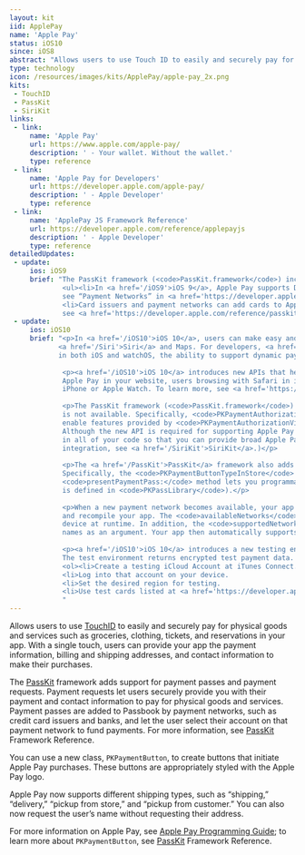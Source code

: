 ```yaml
---
layout: kit
iid: ApplePay
name: 'Apple Pay'
status: iOS10
since: iOS8
abstract: "Allows users to use Touch ID to easily and securely pay for physical goods and services such as groceries, clothing, tickets, and reservations in your app."
type: technology
icon: /resources/images/kits/ApplePay/apple-pay_2x.png
kits:
 - TouchID
 - PassKit
 - SiriKit
links:
 - link:
     name: 'Apple Pay'
     url: https://www.apple.com/apple-pay/
     description: ' - Your wallet. Without the wallet.'
     type: reference
 - link:
     name: 'Apple Pay for Developers'
     url: https://developer.apple.com/apple-pay/
     description: ' - Apple Developer'
     type: reference
 - link:
     name: 'ApplePay JS Framework Reference'
     url: https://developer.apple.com/reference/applepayjs
     description: ' - Apple Developer'
     type: reference
detailedUpdates:
 - update:
     ios: iOS9
     brief: "The PassKit framework (<code>PassKit.framework</code>) includes several additions that support enhancements in Apple Pay. Specifically:
             <ul><li>In <a href='/iOS9'>iOS 9</a>, Apple Pay supports Discover cards and store debit and credit cards. For more information, 
             see “Payment Networks” in <a href='https://developer.apple.com/reference/passkit/pkpaymentrequest'>PKPaymentRequest Class Reference</a>.</li>
             <li>Card issuers and payment networks can add cards to Apple Pay directly in their apps. For more information, 
             see <a href='https://developer.apple.com/reference/passkit/pkaddpaymentpassviewcontroller'>PKAddPaymentPassViewController Class Reference</a>.</li></ul>"
 - update:
     ios: iOS10
     brief: "<p>In <a href='/iOS10'>iOS 10</a>, users can make easy and secure payments using Apple Pay from websites and through interaction with 
            <a href='/Siri'>Siri</a> and Maps. For developers, <a href='/iOS10'>iOS 10</a> introduces new APIs you can use in code that runs 
            in both iOS and watchOS, the ability to support dynamic payment networks, and a new sandbox testing environment.</p>
             
             <p><a href='/iOS10'>iOS 10</a> introduces new APIs that help you incorporate Apple Pay directly into your website. When you support 
             Apple Pay in your website, users browsing with Safari in iOS or macOS can make payments using their cards in Apple Pay on their 
             iPhone or Apple Watch. To learn more, see <a href='https://developer.apple.com/reference/applepayjs'>ApplePay JS Framework Reference</a>.</p>
             
             <p>The PassKit framework (<code>PassKit.framework</code>) introduces APIs that let you support Apple Pay in places where <a href='/UIKit'>UIKit</a>
             is not available. Specifically, <code>PKPaymentAuthorizationController</code> and <code>PKPaymentAuthorizationControllerDelegate</code> 
             enable features provided by <code>PKPaymentAuthorizationViewController</code> and its delegate, but don’t require <a href='/iOS10'>iOS 10</a>. 
             Although the new API is required for supporting Apple Pay in watchOS and in certain intents, it’s recommended that you adopt it 
             in all of your code so that you can provide broad Apple Pay support with a single code base. (To learn more about intents and Siri 
             integration, see <a href='/SiriKit'>SiriKit</a>.)</p>
             
             <p>The <a href='/PassKit'>PassKit</a> framework also adds features that let card issuers present their cards from within their apps. 
             Specifically, the <code>PKPaymentButtonTypeInStore</code> button type lets you display an Apple Pay button for a card and the 
             <code>presentPaymentPass:</code> method lets you programmatically display the card (the <code>presentPaymentPass:</code> method 
             is defined in <code>PKPassLibrary</code>).</p>
             
             <p>When a new payment network becomes available, your app can automatically support the new network without requiring you to modify 
             and recompile your app. The <code>availableNetworks</code> method lets you discover the networks that are available on the user's 
             device at runtime. In addition, the <code>supportedNetworks</code> property is expanded, so that it can take some payment provider 
             names as an argument. Your app then automatically supports any networks that the payment provider supports.</p>
             
             <p><a href='/iOS10'>iOS 10</a> introduces a new testing environment that lets you provision test cards directly on the device. 
             The test environment returns encrypted test payment data. To use this environment, follow these steps:
             <ol><li>Create a testing iCloud Account at iTunes Connect.</li>
             <li>Log into that account on your device.
             <li>Set the desired region for testing.
             <li>Use test cards listed at <a href='https://developer.apple.com/apple-pay/'>https://developer.apple.com/apple-pay/</a>.</li></ol></p>
             "
---
```


Allows users to use [TouchID](/TouchID) to easily and securely pay for physical goods and services such as groceries, clothing, tickets, and 
reservations in your app. With a single touch, users can provide your app the payment information, billing and shipping addresses, and contact 
information to make their purchases.

The [PassKit](/PassKit) framework adds support for payment passes and payment requests. Payment requests let users securely provide you with 
their payment and contact information to pay for physical goods and services. Payment passes are added to Passbook by payment networks, 
such as credit card issuers and banks, and let the user select their account on that payment network to fund payments. For more information, 
see [PassKit](/PassKit) Framework Reference.

You can use a new class, `PKPaymentButton`, to create buttons that initiate Apple Pay purchases. These buttons are appropriately styled with 
the Apple Pay logo. 

Apple Pay now supports different shipping types, such as “shipping,” “delivery,” “pickup from store,” and “pickup from customer.” You can also 
now request the user’s name without requesting their address.

For more information on Apple Pay, see [Apple Pay Programming Guide](https://developer.apple.com/library/content/ApplePay_Guide/index.html#//apple_ref/doc/uid/TP40014764); 
to learn more about `PKPaymentButton`, see [PassKit](/PassKit) Framework Reference.
